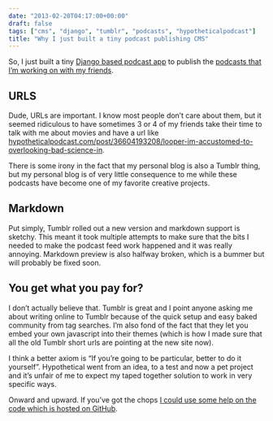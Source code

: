 ```yaml
---
date: "2013-02-20T04:17:00+00:00"
draft: false
tags: ["cms", "django", "tumblr", "podcasts", "hypotheticalpodcast"]
title: "Why I just built a tiny podcast publishing CMS"
---
```

<p>So, I just built a tiny <a href="https://github.com/stickwithjosh/hypodrical">Django based podcast app</a> to publish the <a href="http://internetpodcasts.com">podcasts that I&#8217;m working on with my friends</a>.</p>

<h2>URLS</h2>

<p>Dude, URLs are important. I know most people don&#8217;t care about them, but it seemed ridiculous to have sometimes 3 or 4 of my friends take their time to talk with me about movies and have a url like <a href="http://hypotheticalpodcast.com/post/36604193208/looper-im-accustomed-to-overlooking-bad-science-in">hypotheticalpodcast.com/post/36604193208/looper-im-accustomed-to-overlooking-bad-science-in</a>.</p>

<p>There is some irony in the fact that my personal blog is also a Tumblr thing, but my personal blog is of very little consequence to me while these podcasts have become one of my favorite creative projects.</p>

<h2>Markdown</h2>

<p>Put simply, Tumblr rolled out a new version and markdown support is sketchy. This meant it took multiple attempts to make sure that the bits I needed to make the podcast feed work happened and it was really annoying. Markdown preview is also halfway broken, which is a bummer but will probably be fixed soon.</p>

<h2>You get what you pay for?</h2>

<p>I don&#8217;t actually believe that. Tumblr is great and I point anyone asking me about writing online to Tumblr because of the quick setup and easy baked community from tag searches. I&#8217;m also fond of the fact that they let you embed your own javascript into their themes (which is how I made sure that all the old Tumblr short urls are pointing at the new site now).</p>

<p>I think a better axiom is &#8220;If you&#8217;re going to be particular, better to do it yourself&#8221;. Hypothetical went from an idea, to a test and now a pet project and it&#8217;s unfair of me to expect my taped together solution to work in very specific ways.</p>

<p>Onward and upward. If you&#8217;ve got the chops <a href="https://github.com/stickwithjosh/hypodrical">I could use some help on the code which is hosted on GitHub</a>.</p>